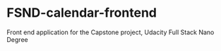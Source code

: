 # FSND-calendar-frontend
Front end application for the Capstone project, Udacity  Full Stack Nano Degree
